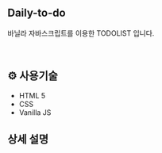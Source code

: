 ## Daily-to-do

바닐라 자바스크립트를 이용한 TODOLIST 입니다.

<br>

## ⚙️ 사용기술
- HTML 5
- CSS
- Vanilla JS

## 상세 설명
